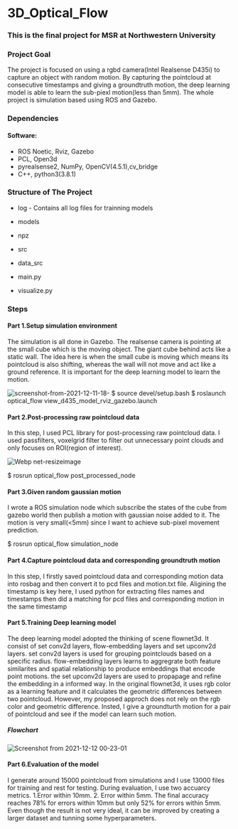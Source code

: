 # 3D_Optical_Flow
### This is the final project for MSR at Northwestern University
### Project Goal

The project is focused on using a rgbd camera(Intel Realsense D435i) to capture an object with random motion. By capturing the pointcloud at consecutive timestamps and giving a groundtruth motion, the deep learning model is able to learn the sub-piexl motion(less than 5mm). The whole project is simulation based using ROS and Gazebo.

### Dependencies
#### Software:
* ROS Noetic, Rviz, Gazebo
* PCL, Open3d
* pyrealsense2, NumPy, OpenCV(4.5.1),cv_bridge
* C++, python3(3.8.1)

### Structure of The Project
* log - Contains all log files for trainning models

* models

* npz

* src

* data_src

* main.py

* visualize.py



### Steps
#### Part 1.Setup simulation environment

The simulation is all done in Gazebo. The realsense camera is pointing at the small cube which is the moving object. The giant cube behind acts like a static wall. The idea here is when the small cube is moving which means its pointcloud is also shifting, whereas the wall will not move and act like a ground reference. It is important for the deep learning model to learn the motion.

![screenshot-from-2021-12-11-18-](https://user-images.githubusercontent.com/70287453/145702636-4ffe441d-6626-43e1-ae83-daf4163bf32a.png)
$ source devel/setup.bash
$ roslaunch optical_flow view_d435_model_rviz_gazebo.launch 

#### Part 2.Post-processing raw pointcloud data

In this step, I used PCL library for post-processing raw pointcloud data. I used passfilters, voxelgrid filter to filter out unnecessary point clouds and only focuses on ROI(region of interest).

![Webp net-resizeimage](https://user-images.githubusercontent.com/70287453/145702641-c1b3c073-bc2f-4fcc-b7cf-b4ede0dc86e6.png)

$ rosrun optical_flow post_processed_node

#### Part 3.Given random gaussian motion

I wrote a ROS simulation node which subscribe the states of the cube from gazebo world then publish a motion with gaussian noise added to it. The motion is very small(<5mm) since I want to achieve sub-pixel movement prediction.

$ rosrun optical_flow simulation_node

#### Part 4.Capture pointcloud data and corresponding groundtruth motion

In this step, I firstly saved pointcloud data and corresponding motion data into rosbag and then convert it to pcd files and motion.txt file. Aligining the timestamp is key here, I used python for extracting files names and timestamps then did a matching for pcd files and corresponding motion in the same timestamp 

#### Part 5.Training Deep learning model

The deep learning model adopted the thinking of scene flownet3d. It consist of set conv2d layers, flow-embedding layers and set upconv2d layers. set conv2d layers is used for grouping pointclouds based on a specific radius. flow-embedding layers learns to aggregrate both feature similarites and spatial relationship to produce embeddings that encode point motions. the set upconv2d layers are used to propapage and refine the embedding in a informed way. In the original flownet3d, it uses rgb color as a learning feature and it calculates the geometric differences between two pointcloud. However, my proposed approch does not rely on the rgb color and geometric difference. Insted, I give a groundturth motion for a pair of pointcloud and see if the model can learn such motion.

##### Flowchart
![Screenshot from 2021-12-12 00-23-01](https://user-images.githubusercontent.com/70287453/145702686-f6ba5ef4-f984-4c40-8a7a-6c4ddae66944.png)


#### Part 6.Evaluation of the model

I generate around 15000 pointcloud from simulations and I use 13000 files for training and rest for testing. During evaluation, I use two accuarcy metrics. 1.Error within 10mm. 2. Error within 5mm. The final accuracy reaches 78% for errors within 10mm but only 52% for errors within 5mm. Even though the result is not very ideal, it can be improved by creating a larger dataset and tunning some hyperparameters.

